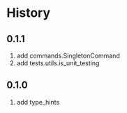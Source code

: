 # History

## 0.1.1

1. add commands.SingletonCommand
2. add tests.utils.is_unit_testing

## 0.1.0

1. add type_hints
